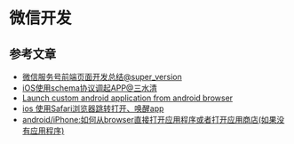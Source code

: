 微信开发
========

## 参考文章

* [微信服务号前端页面开发总结@super_version](http://blog.sina.com.cn/s/blog_12e5cd5d60101ju2l.html)
* [iOS使用schema协议调起APP@三水清](http://js8.in/2013/12/16/ios%E4%BD%BF%E7%94%A8schema%E5%8D%8F%E8%AE%AE%E8%B0%83%E8%B5%B7app/)
* [Launch custom android application from android browser](http://stackoverflow.com/questions/2958701/launch-custom-android-application-from-android-browser)
* [ios 使用Safari浏览器跳转打开、唤醒app](http://www.wahenzan.com/a/mdev/ios/2014/1217/364.html)
* [android/iPhone:如何从browser直接打开应用程序或者打开应用商店(如果没有应用程序)](http://blog.csdn.net/hundsong/article/details/6623500)
